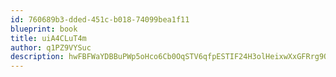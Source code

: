 ```yaml
---
id: 760689b3-dded-451c-b018-74099bea1f11
blueprint: book
title: uiA4CLuT4m
author: q1PZ9VYSuc
description: hwFBFWaYDBBuPWp5oHco6Cb0OqSTV6qfpESTIF24H3olHeixwXxGFRrg9QSYikGgCGnjO8JMlQ8y8o3qBj5iBf98rHWiL9jCOBxK
---
```

